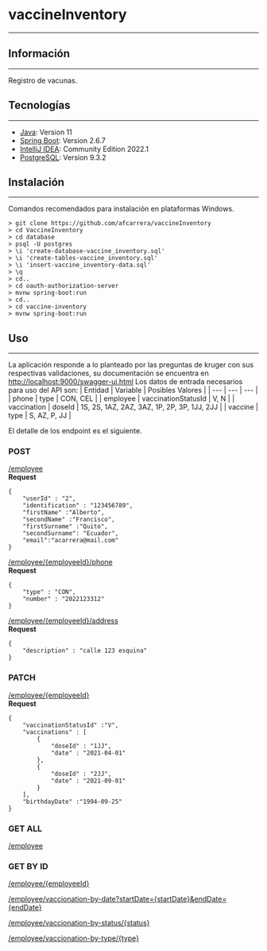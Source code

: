 # vaccineInventory
***

## Información
***
Registro de vacunas.
## Tecnologías
***
* [Java](https://www.oracle.com/java/technologies/javase/jdk11-archive-downloads.html): Version 11
* [Spring Boot](https://spring.io/projects/spring-boot): Version 2.6.7
* [IntelliJ IDEA](https://www.jetbrains.com/es-es/idea/): Community Edition 2022.1
* [PostgreSQL](https://www.postgresql.org/docs/9.3/release-9-3-2.html): Version 9.3.2

## Instalación
***
Comandos recomendados para instalación en plataformas Windows. 
```
> git clone https://github.com/afcarrera/vaccineInventory
> cd VaccineInventory
> cd database
> psql -U postgres
> \i 'create-database-vaccine_inventory.sql'
> \i 'create-tables-vaccine_inventory.sql'
> \i 'insert-vaccine_inventory-data.sql'
> \q
> cd..
> cd oauth-authorization-server
> mvnw spring-boot:run 
> cd..
> cd vaccine-inventory
> mvnw spring-boot:run 
```

## Uso
***
La aplicación responde a lo planteado por las preguntas de kruger con sus respectivas validaciones, su documentación se encuentra en [http://localhost:9000/swagger-ui.html](#)
Los datos de entrada necesarios para uso del API son:
| Entidad | Variable | Posibles Valores |
| --- | --- | --- |
| phone | type | CON, CEL |
| employee | vaccinationStatusId | V, N |
| vaccination | doseId | 1S, 2S, 1AZ, 2AZ, 3AZ, 1P, 2P, 3P, 1JJ, 2JJ |
| vaccine | type | S, AZ, P, JJ |

El detalle de los endpoint es el siguiente.
### POST
[/employee](#)   
**Request**
```
{
    "userId" : "2", 
    "identification" : "123456789",
    "firstName" :"Alberto",
    "secondName" :"Francisco",
    "firstSurname" :"Quito",
    "secondSurname": "Ecuador",
    "email":"acarrera@mail.com"
}
```
[/employee/{employeeId}/phone](#)   
**Request**
```
{
    "type" : "CON",
    "number" : "2022123312"
}
```
[/employee/{employeeId}/address](#)   
**Request**
```
{
    "description" : "calle 123 esquina"
}
```
### PATCH
[/employee/{employeeId}](#)   
**Request**
```
{
    "vaccinationStatusId" :"V",
    "vaccinations" : [
        {
            "doseId" : "1JJ",
            "date" : "2021-04-01"
        },
        {
            "doseId" : "2JJ",
            "date" : "2021-09-01"
        }
    ],
    "birthdayDate" :"1994-09-25"
}
```
### GET ALL
[/employee](#)
### GET BY ID
[/employee/{employeeId}](#) 

[/employee/vaccionation-by-date?startDate={startDate}&endDate={endDate}](#)

[/employee/vaccionation-by-status/{status}](#)

[/employee/vaccionation-by-type/{type}](#) 
